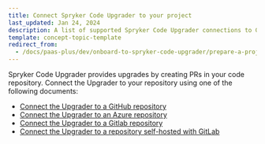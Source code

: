 ```yaml
---
title: Connect Spryker Code Upgrader to your project
last_updated: Jan 24, 2024
description: A list of supported Spryker Code Upgrader connections to GitHub, GitLab, and Azure Managed Projects, with integration steps for seamless upgrade automation.
template: concept-topic-template
redirect_from:
  - /docs/paas-plus/dev/onboard-to-spryker-code-upgrader/prepare-a-project-for-spryker-code-upgrader.html
---
```


Spryker Code Upgrader provides upgrades by creating PRs in your code repository. Connect the Upgrader to your repository using one of the following documents:

- [Connect the Upgrader to a GitHub repository](/docs/ca/devscu/connect-spryker-code-upgrader/connect-spryker-code-upgrader-to-a-gitlab-managed-project.html)
- [Connect the Upgrader to an Azure repository](/docs/ca/devscu/connect-spryker-code-upgrader/connect-spryker-code-upgrader-to-a-gitlab-managed-project.html)
- [Connect the Upgrader to a Gitlab repository](/docs/ca/devscu/connect-spryker-code-upgrader/connect-spryker-code-upgrader-to-a-project-self-hosted-with-gitlab.html)
- [Connect the Upgrader to a repository self-hosted with GitLab](/docs/ca/devscu/connect-spryker-code-upgrader/connect-spryker-code-upgrader-to-an-azure-managed-project.html)
